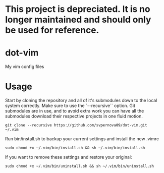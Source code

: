 # This project is depreciated. It is no longer maintained and should only be used for reference.

# dot-vim

My vim config files

# Usage

Start by cloning the repository and all of it's submodules down to the local system correctly.  Make sure to use the `--recursive`` option.  Git submodules are in use, and to avoid extra work you can have all the submodules download their respective projects in one fluid motion.

```
git clone --recursive https://github.com/svpernova09/dot-vim.git ~/.vim
```

Run bin/install.sh to backup your current settings and install the new .vimrc

```
sudo chmod +x ~/.vim/bin/install.sh && sh ~/.vim/bin/install.sh
```

If you want to remove these settings and restore your original:

```
sudo chmod +x ~/.vim/bin/uninstall.sh && sh ~/.vim/bin/uninstall.sh
```
